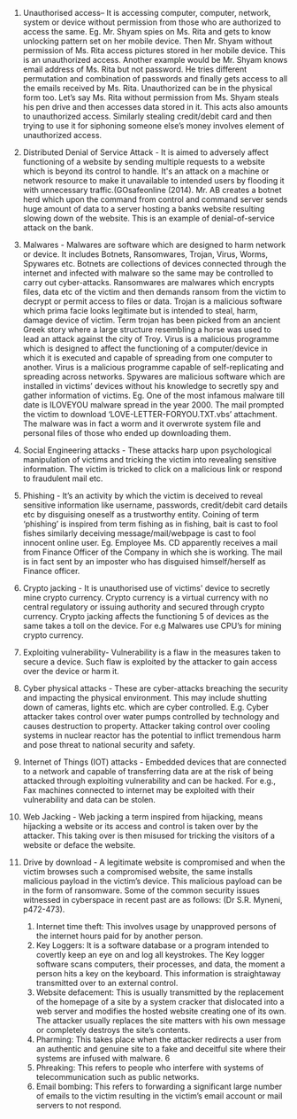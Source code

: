 1. Unauthorised access– It is accessing computer, computer, network, system or device
without permission from those who are authorized to access the same.
Eg. Mr. Shyam spies on Ms. Rita and gets to know unlocking pattern set on her
mobile device. Then Mr. Shyam without permission of Ms. Rita access pictures stored
in her mobile device. This is an unauthorized access. Another example would be Mr.
Shyam knows email address of Ms. Rita but not password. He tries different
permutation and combination of passwords and finally gets access to all the emails 
received by Ms. Rita. Unauthorized can be in the physical form too. Let’s say Ms.
Rita without permission from Ms. Shyam steals his pen drive and then accesses data
stored in it. This acts also amounts to unauthorized access. Similarly stealing
credit/debit card and then trying to use it for siphoning someone else’s money
involves element of unauthorized access.


2. Distributed Denial of Service Attack - It is aimed to adversely affect functioning of
a website by sending multiple requests to a website which is beyond its control to
handle. It's an attack on a machine or network resource to make it unavailable to
intended users by flooding it with unnecessary traffic.(GOsafeonline (2014). Mr. AB
creates a botnet herd which upon the command from control and command server
sends huge amount of data to a server hosting a banks website resulting slowing down
of the website. This is an example of denial-of-service attack on the bank.
3. Malwares - Malwares are software which are designed to harm network or device. It
includes Botnets, Ransomwares, Trojan, Virus, Worms, Spywares etc. Botnets are
collections of devices connected through the internet and infected with malware so the
same may be controlled to carry out cyber-attacks. Ransomwares are malwares which
encrypts files, data etc of the victim and then demands ransom from the victim to
decrypt or permit access to files or data. Trojan is a malicious software which prima
facie looks legitimate but is intended to steal, harm, damage device of victim. Term
trojan has been picked from an ancient Greek story where a large structure resembling
a horse was used to lead an attack against the city of Troy. Virus is a malicious
programme which is designed to affect the functioning of a computer/device in which
it is executed and capable of spreading from one computer to another. Virus is a
malicious programme capable of self-replicating and spreading across networks.
Spywares are malicious software which are installed in victims’ devices without his
knowledge to secretly spy and gather information of victims.
Eg. One of the most infamous malware till date is ILOVEYOU malware spread in the
year 2000. The mail prompted the victim to download ‘LOVE-LETTER-FORYOU.TXT.vbs’ attachment. The malware was in fact a worm and it overwrote system
file and personal files of those who ended up downloading them.
4. Social Engineering attacks - These attacks harp upon psychological manipulation of
victims and tricking the victim into revealing sensitive information. The victim is
tricked to click on a malicious link or respond to fraudulent mail etc.
5. Phishing - It’s an activity by which the victim is deceived to reveal sensitive
information like username, passwords, credit/debit card details etc by disguising
oneself as a trustworthy entity. Coining of term ‘phishing’ is inspired from term
fishing as in fishing, bait is cast to fool fishes similarly deceiving
message/mail/webpage is cast to fool innocent online user. Eg. Employee Ms. CD
apparently receives a mail from Finance Officer of the Company in which she is
working. The mail is in fact sent by an imposter who has disguised himself/herself as
Finance officer.
6. Crypto jacking - It is unauthorised use of victims' device to secretly mine crypto
currency. Crypto currency is a virtual currency with no central regulatory or issuing
authority and secured through crypto currency. Crypto jacking affects the functioning 
5
of devices as the same takes a toll on the device. For e.g Malwares use CPU’s for
mining crypto currency.
7. Exploiting vulnerability- Vulnerability is a flaw in the measures taken to secure a
device. Such flaw is exploited by the attacker to gain access over the device or harm
it.
8. Cyber physical attacks - These are cyber-attacks breaching the security and
impacting the physical environment. This may include shutting down of cameras,
lights etc. which are cyber controlled.
E.g. Cyber attacker takes control over water pumps controlled by technology and
causes destruction to property. Attacker taking control over cooling systems in
nuclear reactor has the potential to inflict tremendous harm and pose threat to national
security and safety.
9. Internet of Things (IOT) attacks - Embedded devices that are connected to a
network and capable of transferring data are at the risk of being attacked through
exploiting vulnerability and can be hacked.
For e.g., Fax machines connected to internet may be exploited with their vulnerability
and data can be stolen.
10. Web Jacking - Web jacking a term inspired from hijacking, means hijacking a
website or its access and control is taken over by the attacker. This taking over is then
misused for tricking the visitors of a website or deface the website.
11. Drive by download - A legitimate website is compromised and when the victim
browses such a compromised website, the same installs malicious payload in the
victim’s device. This malicious payload can be in the form of ransomware.
Some of the common security issues witnessed in cyberspace in recent past are as
follows: (Dr S.R. Myneni, p472-473).
    1. Internet time theft: This involves usage by unapproved persons of the internet
    hours paid for by another person.
    2. Key Loggers: It is a software database or a program intended to covertly keep an
    eye on and log all keystrokes. The Key logger software scans computers, their
    processes, and data, the moment a person hits a key on the keyboard. This
    information is straightaway transmitted over to an external control.
    3. Website defacement: This is usually transmitted by the replacement of the
    homepage of a site by a system cracker that dislocated into a web server and
    modifies the hosted website creating one of its own. The attacker usually replaces
    the site matters with his own message or completely destroys the site’s contents.
    4. Pharming: This takes place when the attacker redirects a user from an authentic
    and genuine site to a fake and deceitful site where their systems are infused with
    malware. 
    6
    5. Phreaking: This refers to people who interfere with systems of
    telecommunication such as public networks.
    6. Email bombing: This refers to forwarding a significant large number of emails to
    the victim resulting in the victim’s email account or mail servers to not respond. 